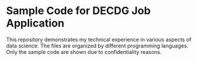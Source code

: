 # Sample Code for DECDG Job Application

This repository demonstrates my technical experience in various aspects of data science. The files are organized by different programming languages. Only the sample code are shown due to confidentiality reasons.

